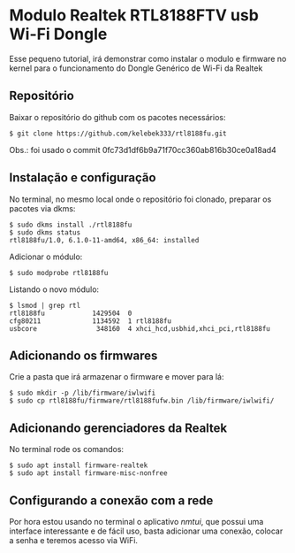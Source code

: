 # Modulo Realtek RTL8188FTV usb Wi-Fi Dongle

Esse pequeno tutorial, irá demonstrar como instalar o modulo e firmware no kernel para o funcionamento do Dongle Genérico de Wi-Fi da Realtek

## Repositório

Baixar o repositório do github com os pacotes necessários:
```
$ git clone https://github.com/kelebek333/rtl8188fu.git
```
Obs.: foi usado o commit 0fc73d1df6b9a71f70cc360ab816b30ce0a18ad4

## Instalação e configuração

No terminal, no mesmo local onde o repositório foi clonado, preparar os pacotes via dkms:
```
$ sudo dkms install ./rtl8188fu
$ sudo dkms status
rtl8188fu/1.0, 6.1.0-11-amd64, x86_64: installed
```

Adicionar o módulo:
```
$ sudo modprobe rtl8188fu
```

Listando o novo módulo:
```
$ lsmod | grep rtl
rtl8188fu            1429504  0
cfg80211             1134592  1 rtl8188fu
usbcore               348160  4 xhci_hcd,usbhid,xhci_pci,rtl8188fu
```

## Adicionando os firmwares

Crie a pasta que irá armazenar o firmware e mover para lá:
```
$ sudo mkdir -p /lib/firmware/iwlwifi
$ sudo cp rtl8188fu/firmware/rtl8188fufw.bin /lib/firmware/iwlwifi/
```

## Adicionando gerenciadores da Realtek

No terminal rode os comandos:
```
$ sudo apt install firmware-realtek 
$ sudo apt install firmware-misc-nonfree
```

## Configurando a conexão com a rede

Por hora estou usando no terminal o aplicativo *nmtui*, que possui uma interface interessante e de fácil uso, basta adicionar uma conexão, colocar a senha e teremos acesso via WiFi.
